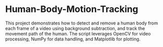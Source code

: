 # Human-Body-Motion-Tracking
This project demonstrates how to detect and remove a human body from each frame of a video using background subtraction, and track the movement path of the human. The script leverages OpenCV for video processing, NumPy for data handling, and Matplotlib for plotting.
